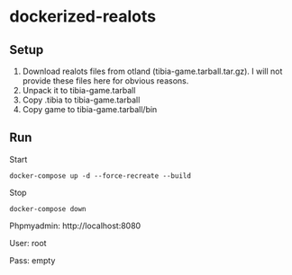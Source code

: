# dockerized-realots

## Setup

1. Download realots files from otland (tibia-game.tarball.tar.gz). I will not provide these files here for obvious reasons.
2. Unpack it to tibia-game.tarball
3. Copy .tibia to tibia-game.tarball
4. Copy game to tibia-game.tarball/bin

## Run

Start

```
docker-compose up -d --force-recreate --build
```

Stop

```
docker-compose down
```

Phpmyadmin: http://localhost:8080

User: root

Pass: empty
